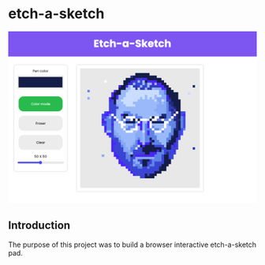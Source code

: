 # etch-a-sketch

![Sketch](images/final-sketch.png)

## Introduction 
The purpose of this project was to build 
a browser interactive etch-a-sketch pad.
